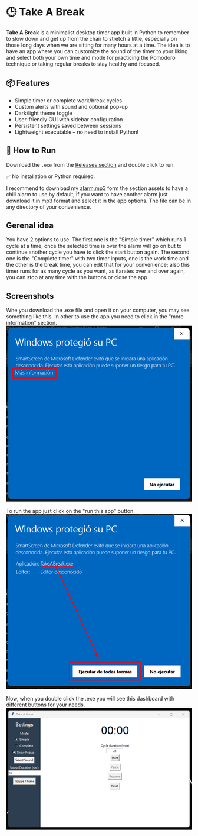 # 🕒 Take A Break

**Take A Break** is a minimalist desktop timer app built in Python to remember to slow down and get up from the chair to stretch a little, especially on those long days when we are sitting for many hours at a time. The idea is to have an app where you can customize the sound of the timer to your liking and select both your own time and mode for practicing the Pomodoro technique or taking regular breaks to stay healthy and focused.

## 📦 Features

- Simple timer or complete work/break cycles
- Custom alerts with sound and optional pop-up
- Dark/light theme toggle
- User-friendly GUI with sidebar configuration
- Persistent settings saved between sessions
- Lightweight executable – no need to install Python!


## 🚀 How to Run

Download the `.exe` from the [Releases section](https://github.com/rickyrivero/TakeABreak/releases) and double click to run.

✅ No installation or Python required.

I recommend to download my [alarm.mp3](https://github.com/rickyrivero/TakeABreak/blob/main/assets/alarm.mp3) form the section assets to have a chill alarm to use by default, if you want to have another alarm just download it in mp3 format and select it in the app options. The file can be in any directory of your convenience.

## Gerenal idea

You have 2 options to use. The first one is the "Simple timer" which runs 1 cycle at a time, once the selected time is over the alarm will go on but to continue another cycle you have to click the start button again. The second one is the "Complete timer" with two timer inputs, one is the work time and the other is the break time, you can edit that for your convenience; also this timer runs for as many cycle as you want, as itarates over and over again, you can stop at any time with the buttons or close the app.

## Screenshots

Whe you download the .exe file and open it on your computer, you may see something like this. In other to use the app you need to click in the "more information" section.
![windows-alert-image](assets/windows-alert.png)

To run the app just click on the "run this app" button.
![windows-alert-image-2](assets/windows-alert-2.png)

Now, when you double click the .exe you will see this dashboard with different buttons for your needs.
![dashboard-image](assets/dashboard.png)